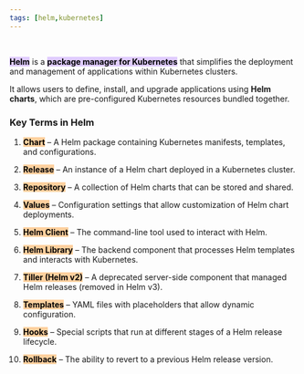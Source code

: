 ```yaml
---
tags: [helm,kubernetes]
---
```


</br>

<mark style="background: #D2B3FFA6;">**Helm**</mark> is a <mark style="background: #D2B3FFA6;">**package manager for Kubernetes**</mark> that simplifies the deployment and management of applications within Kubernetes clusters.

It allows users to define, install, and upgrade applications using **Helm charts**, which are pre-configured Kubernetes resources bundled together.

### **Key Terms in Helm**

1. <mark style="background: #FFB86CA6;">**Chart**</mark> – A Helm package containing Kubernetes manifests, templates, and configurations.
    
2. <mark style="background: #FFB86CA6;">**Release**</mark> – An instance of a Helm chart deployed in a Kubernetes cluster.
    
3. <mark style="background: #FFB86CA6;">**Repository**</mark> – A collection of Helm charts that can be stored and shared.
    
4. <mark style="background: #FFB86CA6;">**Values**</mark> – Configuration settings that allow customization of Helm chart deployments.
    
5. <mark style="background: #FFB86CA6;">**Helm Client</mark>** – The command-line tool used to interact with Helm.
    
6. <mark style="background: #FFB86CA6;">**Helm Library</mark>** – The backend component that processes Helm templates and interacts with Kubernetes.
    
7. <mark style="background: #FFB86CA6;">**Tiller (Helm v2)**</mark> – A deprecated server-side component that managed Helm releases (removed in Helm v3).
    
8. <mark style="background: #FFB86CA6;">**Templates**</mark> – YAML files with placeholders that allow dynamic configuration.
    
9. <mark style="background: #FFB86CA6;">**Hooks**</mark> – Special scripts that run at different stages of a Helm release lifecycle.
    
10. <mark style="background: #FFB86CA6;">**Rollback**</mark> – The ability to revert to a previous Helm release version.